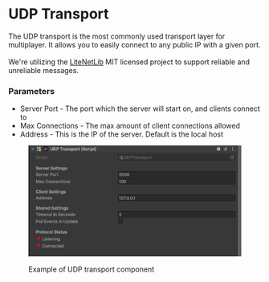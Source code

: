 # UDP Transport

The UDP transport is the most commonly used transport layer for multiplayer. It allows you to easily connect to any public IP with a given port.\
\
We're utilizing the [LiteNetLib](https://github.com/RevenantX/LiteNetLib) MIT licensed project to support reliable and unreliable messages.

### Parameters

* Server Port - The port which the server will start on, and clients connect to
* Max Connections - The max amount of client connections allowed
* Address - This is the IP of the server. Default is the local host

<figure><img src="../../.gitbook/assets/UdpTransportExample.png" alt=""><figcaption><p>Example of UDP transport component</p></figcaption></figure>
